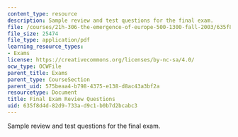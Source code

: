 ```yaml
---
content_type: resource
description: Sample review and test questions for the final exam.
file: /courses/21h-306-the-emergence-of-europe-500-1300-fall-2003/635f8d4d82d9733ad9c1b0b7d2bcabc3_medievalrev_ques.pdf
file_size: 25474
file_type: application/pdf
learning_resource_types:
- Exams
license: https://creativecommons.org/licenses/by-nc-sa/4.0/
ocw_type: OCWFile
parent_title: Exams
parent_type: CourseSection
parent_uid: 575beaa4-b798-4375-e138-d8ac43a3bf2a
resourcetype: Document
title: Final Exam Review Questions
uid: 635f8d4d-82d9-733a-d9c1-b0b7d2bcabc3
---
```

Sample review and test questions for the final exam.